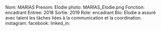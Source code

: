 Nom: MARIAS
Prenom: Elodie
photo: MARIAS_Elodie.png
Fonction: encadrant
Entree: 2018
Sortie: 2019
Role: encadrant
Bio: Elodie a assuré avec talent les tâches liées à la communication et la coordination.
instagram:
facebook:
linked_in: 